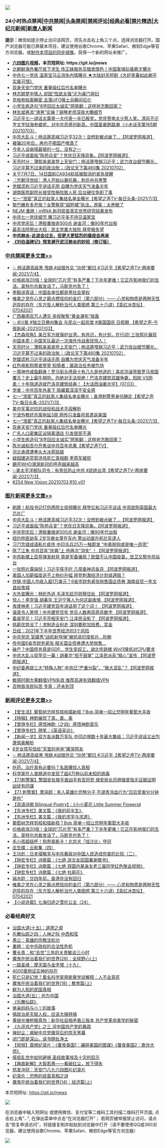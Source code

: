 ![](https://raw.githubusercontent.com/fqnews/bnews/master/64photo/fqnews-qr.jpg)

<div id="tt">
<h3>24小时热点禁闻|<a href="#%E4%B8%AD%E5%85%B1%E7%A6%81%E9%97%BB%E6%9B%B4%E5%A4%9A%E6%96%87%E7%AB%A0">中共禁闻</a>|<a href="#%E5%9B%BE%E7%89%87%E6%96%B0%E9%97%BB%E6%9B%B4%E5%A4%9A%E6%96%87%E7%AB%A0">头条禁闻</a>|<a href="#%E6%96%B0%E9%97%BB%E8%AF%84%E8%AE%BA%E6%9B%B4%E5%A4%9A%E6%96%87%E7%AB%A0">禁闻评论|<a href="#%E5%BF%85%E7%9C%8B%E7%BB%8F%E5%85%B8%E5%A5%BD%E6%96%87">经典必看|<a href="/video.md#%E7%A6%81%E7%89%87%E7%B2%BE%E9%80%89">禁片精选</a>|<a href="https://github.com/fqnews/djy/blob/master/gb/nf1351518.md#1">大纪元新闻</a>|<a href="https://github.com/fqnews/ntdtv/blob/master/gb/prog204.md#1">新唐人新闻</a></h3>
<div><b>提示：</b>微信如提示停止访问该网页，须先点击右上角三个点，选择浏览器打开。国产浏览器可能已屏蔽本项目，建议使用谷歌Chrome、苹果Safari、微软Edge等官方浏览器。或<a href="https://github.com/fqnews/bnews/blob/master/%E5%88%B6%E4%BD%9Cgit%E7%A6%81%E9%97%BB%E9%95%9C%E5%83%8F.md">制作本项目的同步镜像</a>，获得一个新的网址来推广。</div>
<ul>
<li><b><a href="http://d1.bdrive.tk/64.mp4" target="_blank">六四图片视频</a>，本页短网址: https://git.io/jnews</b></li>
<li><a href="/cnnews/20210704/1579931.md">北朝鲜海外餐厅疫下求生 传正妹服务员暗卖情色！中国客嗨玩昏厥才曝光</a></li>
<li><a href="/bannedvideo/20210704/1579934.md">中共七一党庆 温家宝马云消失内情曝光 ★大陆封杀短剧《大好青春如此躺平实属可惜》</a></li>
<li><a href="/cbnews/20210704/1579948.md">现身天安门党庆 重量级红后代名单曝光</a></li>
<li><a href="/yule/20210704/1580101.md">林志颖梦中情人 却因“性欲太强”沦为豪门弃妇</a></li>
<li><a href="/cnnews/20210703/1579843.md">克格勃档案解密 击落UFO俄士兵瞬间石化</a></li>
<li><a href="/cbnews/20210704/1579926.md">小学生练造句“8字回应太诚实”网笑翻：这样爸怎敢回家？</a></li>
<li><a href="/cnnews/20210704/1580011.md">林生斌再添“渣男”实锤？钢琴老师深夜大曝细节</a></li>
<li><a href="/bannedvideo/20210703/1579826.md">习近平七一讲话太露骨一大代表一半已叛党，党庆贺电太少惹人笑，清风不识字文字狱海参崴呢，对中共恶感创新高，中国富豪跑路潮（小木谈天第165期 20210703）</a></li>
<li><a href="/topimagenews/20210704/1580198.md">中共大乱斗！杨洁篪高喊习近平32次！没想到被点破了...【阿波罗网报道】</a></li>
<li><a href="/cnnews/20210704/1580188.md">被骗20年后，再也不喝国产啤酒了</a></li>
<li><a href="/yule/20210704/1579970.md">今年人设崩塌最狠的一位，没有之一</a></li>
<li><a href="/topimagenews/20210704/1580090.md">习近平或面临“陈桥兵变”？党庆日天降异象。【阿波罗网报道】</a></li>
<li><a href="/cbnews/20210704/1580109.md">天亮时分：薄熙来弟弟登上天安门；杨洁篪甩锅习近平；武力攻台细节曝光，习近平算不过来的政治账；（政论天下第460集 20210702）</a></li>
<li><a href="/headline/20210704/1579945.md">关于7月7日、14日国航CA934航班被取消的紧急提醒</a></li>
<li><a href="/ssgc/20210704/1579923.md">〖兲朝浮世绘〗港人开始以暴抗暴，刺杀中共黑警</a></li>
<li><a href="/cbnews/20210704/1580062.md">党媒谎称习近平讲话无雨 自曝为党庆天气准备半年</a></li>
<li><a href="/cnnews/20210704/1580128.md">湖南医院副院长接受性贿险致人死 后台硬仅免职了事</a></li>
<li><a href="/comments/20210704/1579973.md">七一“泄密”真正的赵家人集结名单全曝光【希望之声TV-每日头条-2021/7/3】</a></li>
<li><a href="/funmedia/20210704/1580136.md">黎巴嫩有多开放？女警察穿“超短裙”执法，游客：太养眼了</a></li>
<li><a href="/cnnews/20210704/1579976.md">NEJM 重磅！mRNA 新冠疫苗真实世界研究结果发布</a></li>
<li><a href="/comments/20210704/1580118.md">中共七一党庆细节 曝习近平多不待见温家宝</a></li>
<li><a href="/topimagenews/20210704/1579925.md">中共党庆后！港股重挫逾500点 谢金河：像90年代台股</a></li>
<li><a href="/cnnews/20210704/1579965.md">最高法院祭出大招：民主党重大挫败 拜登极失望</a></li>
<li><b><a href="/comments/20200211/1275071.md" target="_blank">中共肺炎-此波会过去，但更大更猛烈的瘟疫会再来</a></b></li>
<li><b><a href="/comments/20200207/1272816.md" target="_blank">《刘伯温碑记》预言避开武汉肺炎的妙招（修订版）</a></b></li>
</ul>
</div>

<div class="catlist">
<h3><a href="/cbnews/" target="_blank">中共禁闻</a><span><a href="/cbnews/" target="_blank" rel="nofollow">更多文章>></a></span></h3>
<ul>
<li><a href="/comments/20210704/1580355.md" target="_blank">💥 杨洁篪高级黑 甩锅 #战狼外交  “功劳”都归 #习近平【希望之声TV-两岸要闻-2021/7/4】</a></li>
<li><a href="/comments/20210704/1580329.md" target="_blank">价格疯涨20倍！全球的“芯片荒”有多严重？下半年更难！它正在影响我们的生活。英特尔总裁发话了，马斯克也急了！</a></li>
<li><a href="/cbnews/20210704/1580297.md" target="_blank">李毅讲真话：中国各单位都是黑社会掌权</a></li>
<li><a href="/comments/20210704/1580282.md" target="_blank">唯美之灵在心灵之巅点燃信仰的金灯（第六部分）—— 心灵和物质是两种天性迥异的存在（东方哲人解析当代人类困惑  第三十六讲）【袁红冰杏坛】 07042021</a></li>
<li><a href="/cbnews/20210704/1580281.md" target="_blank">广西暴雨百万人遭灾 央视聚焦“黄金瀑布”挨轰</a></li>
<li><a href="/comments/20210704/1580157.md" target="_blank">💥 #川普 #独立日佛州集会 与民众一起欢度 #美国国庆 日假期 【希望之声-午夜新闻-2021/07/03】</a></li>
<li><a href="/comments/20210704/1580122.md" target="_blank">【杰森视角】美日军方就保护台湾，有共识，有计划，在行动! 三张照片展现中国本质！中国军队最近一次海外作战表现惊人！</a></li>
<li><a href="/cbnews/20210704/1580109.md" target="_blank">天亮时分：薄熙来弟弟登上天安门；杨洁篪甩锅习近平；武力攻台细节曝光，习近平算不过来的政治账；（政论天下第460集 20210702）</a></li>
<li><a href="/cbnews/20210704/1580062.md" target="_blank">党媒谎称习近平讲话无雨 自曝为党庆天气准备半年</a></li>
<li><a href="/cbnews/20210704/1580061.md" target="_blank">红色电影购票者寥寥 知情者：属政治任务被包场</a></li>
<li><a href="/comments/20210704/1580033.md" target="_blank">一尊神作咸鱼翻身！罗马街头喷泉十有八九是他造的！喜欢泡澡导致罗马帝国覆灭？史上最牛拥抱，你绝对无法拒绝！巴洛克建筑双雄争霸，阳刚 VS阴柔！十年隐退造就巴洛克建筑经典！【大话西油姜光宇】(07.03）</a></li>
<li><a href="/cbnews/20210704/1580028.md" target="_blank">学者：中共百年外表下 隐藏着深深不安全感</a></li>
<li><a href="/comments/20210704/1580017.md" target="_blank">七一“泄密”真正的赵家人集结名单全曝光；香港刺警男身份确定【希望之声TV-每日头条-2021/7/3】</a></li>
<li><a href="/comments/20210704/1579994.md" target="_blank">美中军事对抗的战役和战术手段解析</a></li>
<li><a href="/cbnews/20210704/1579974.md" target="_blank">宁波外教奸杀案拖延3周 网传只准备将其遣返美国</a></li>
<li><a href="/comments/20210704/1579973.md" target="_blank">七一“泄密”真正的赵家人集结名单全曝光【希望之声TV-每日头条-2021/7/3】</a></li>
<li><a href="/cbnews/20210704/1579948.md" target="_blank">现身天安门党庆 重量级红后代名单曝光</a></li>
<li><a href="/cbnews/20210704/1579947.md" target="_blank">广东人口密集区设隔离酒店 引发居民不满</a></li>
<li><a href="/cbnews/20210704/1579926.md" target="_blank">小学生练造句“8字回应太诚实”网笑翻：这样爸怎敢回家？</a></li>
<li><a href="/comments/20210703/1579833.md" target="_blank">陈光诚和吾尔开希谈中共百年恶果【希望之声TV】</a></li>
<li><a href="/cbnews/20210703/1579831.md" target="_blank">河北承德遭拳头大冰雹猛砸</a></li>
<li><a href="/cbnews/20210703/1579829.md" target="_blank">疑因建追究郭洪伟死亡真相群 李燕军被抓</a></li>
<li><a href="/cbnews/20210703/1579814.md" target="_blank">踢开WHO溯源新冠的呼声越来越高</a></li>
<li><a href="/comments/20210703/1579785.md" target="_blank">💥美太平洋舰队司令：有责任防止中共 #武统台湾【希望之声TV-两岸要闻-2021/7/3】</a></li>
<li><a href="/comments/20210703/1579782.md" target="_blank">#254 New Vision 20210703 R10 v01</a></li>

</ul>
</div>
<div class="catlist">
<h3><a href="/topimagenews/" target="_blank">图片新闻</a><span><a href="/topimagenews/" target="_blank" rel="nofollow">更多文章>></a></span></h3>
<ul>
<li><a href="/topimagenews/20210704/1580353.md" target="_blank">刷屏！航投书记打伤两院士视频曝光 拜登忆和习近平谈话 中资欲购英国最大芯片厂</a></li>
<li><a href="/topimagenews/20210704/1580198.md" target="_blank">中共大乱斗！杨洁篪高喊习近平32次！没想到被点破了&#8230;【阿波罗网报道】</a></li>
<li><a href="/topimagenews/20210704/1580090.md" target="_blank">习近平或面临“陈桥兵变”？党庆日天降异象。【阿波罗网报道】</a></li>
<li><a href="/topimagenews/20210704/1579925.md" target="_blank">中共党庆后！港股重挫逾500点 谢金河：像90年代台股</a></li>
<li><a href="/topimagenews/20210704/1579885.md" target="_blank">纽约抢匪劫车 2岁华裔女童在车内 警出动直升机拦车逮人</a></li>
<li><a href="/topimagenews/20210703/1579780.md" target="_blank">习71念错成语影片疯传 中印屯兵25万一触即发 “中美脱钩或是唯一选项”</a></li>
<li><a href="/topimagenews/20210703/1579613.md" target="_blank">除了江朱 中共百年“庆典”上 他再次“消失” ！【阿波罗网报道】</a></li>
<li><a href="/topimagenews/20210702/1579216.md" target="_blank">中共新建上百导弹发射井 竟是军备骗局？欧盟不认中国疫苗，世卫又帮中共站台</a></li>
<li><a href="/topimagenews/20210702/1578867.md" target="_blank">一张照片露端倪！习近平挥手时 几常委神态各异 【阿波罗网报道】</a></li>
<li><a href="/topimagenews/20210702/1578533.md" target="_blank">美国人加薪幅度追不上物价升幅 拜登刺激经济计划或遇阻？</a></li>
<li><a href="/topimagenews/20210701/1578374.md" target="_blank">炸锅 中国人均收入超1万美元？6省市财务紧张抛售国企债券 海南自贸一年文昌如鬼城</a></li>
<li><a href="/topimagenews/20210701/1578148.md" target="_blank">大外宣曝光：林彪外逃 毛泽东赶尽转移住处 【阿波罗网报道】</a></li>
<li><a href="/topimagenews/20210701/1578123.md" target="_blank">惊人！李克强 胡春华 王沪宁等人为何这副表情 【阿波罗网报道】</a></li>
<li><a href="/topimagenews/20210701/1578104.md" target="_blank">鬼使神差！习近平建党百年讲话用了这个词！ 【阿波罗网报道】</a></li>
<li><a href="/topimagenews/20210701/1578070.md" target="_blank">谐音令人笑喷！中共建党百年 党员人数再现奇异数字 【阿波罗网报道】</a></li>
<li><a href="/topimagenews/20210701/1577976.md" target="_blank">着装罕见！习近平亮相天安门 江泽民没影了 【阿波罗网报道】</a></li>
<li><a href="/topimagenews/20210701/1577804.md" target="_blank">低薪优势没了！求制造业别走 深圳要砍加班费、奖金</a></li>
<li><a href="/topimagenews/20210701/1577795.md" target="_blank">日经：2021年下半年世界经济的3个风险</a></li>
<li><a href="/topimagenews/20210701/1577782.md" target="_blank">中共党庆 官媒秀“战机射导弹”被抓盗印度影片…秒删</a></li>
<li><a href="/topimagenews/20210630/1577706.md" target="_blank">传中国6省市财务紧张 相关国企债券遭大举抛售…</a></li>
<li><a href="/topimagenews/20210630/1577541.md" target="_blank">破产？中国债务竟是GDP&#8230; 学生变奴工，湖北传跳楼 Win11降低对CPU要求</a></li>
<li><a href="/topimagenews/20210630/1577446.md" target="_blank">中共大乱斗现罕见一幕！胡春华“拒不鼓掌” 江泽民派系“精心”宣传 【阿波罗网报道】</a></li>
<li><a href="/topimagenews/20210630/1577424.md" target="_blank">中纪委再提三大“特殊人物” 中共已“严重分裂”、“极大混乱”？【阿波罗网报道】</a></li>
<li><a href="/comments/20210630/1485911.md" target="_blank">敏感时期大量翻墙VPN失效 推荐高速有效翻墙VPN</a></li>
<li><a href="/topimagenews/20210630/1577019.md" target="_blank">百物皆涨民叫苦 专家：还未到顶</a></li>

</ul>
</div>
<div class="catlist">
<h3><a href="/comments/" target="_blank">新闻评论</a><span><a href="/comments/" target="_blank" rel="nofollow">更多文章>></a></span></h3>
<ul>
<li><a href="/comments/20210704/1580368.md" target="_blank">【爱生活】葡萄树怎样剪枝和插新枝？Bob 简单一招让您明年葡萄大丰收</a></li>
<li><a href="/comments/20210704/1580367.md" target="_blank">【特稿】神韵展现了真、善、美</a></li>
<li><a href="/comments/20210704/1580366.md" target="_blank">【曾铮专栏】感悟神韵（之四）感悟神韵音乐</a></li>
<li><a href="/comments/20210704/1580365.md" target="_blank">【曾铮专栏】随笔：《英语采访》</a></li>
<li><a href="/comments/20210704/1580363.md" target="_blank">【新闻一览】双方各派数万军队 中印边境数十年最大集结；习近平讲话又出包 蓬佩奥解析</a></li>
<li><a href="/comments/20210704/1580358.md" target="_blank">8岁女孩写信给“天堂的爸爸”暖哭网友</a></li>
<li><a href="/comments/20210704/1580355.md" target="_blank">💥 杨洁篪高级黑 甩锅 #战狼外交  “功劳”都归 #习近平【希望之声TV-两岸要闻-2021/7/4】</a></li>
<li><a href="/comments/20210704/1580339.md" target="_blank">吃药、治疗真有必要吗？名医曝惊人真相</a></li>
<li><a href="/comments/20210704/1580338.md" target="_blank">科学家在人类肠道中发现了超4万种以前未知的病毒</a></li>
<li><a href="/comments/20210704/1580335.md" target="_blank">【7.1刺警案】警国安处接手查凶手有否同党 保安局长邓炳强曾指无证据证明凶徒有同谋</a></li>
<li><a href="/comments/20210704/1580334.md" target="_blank">【7.1 刺警案】萧泽颐：有人英雄化恐怖分子 不谴责冷血行为“日后受害分分钟是你”</a></li>
<li><a href="/comments/20210704/1580333.md" target="_blank">【双语诗歌 Bilingual Poetry】：《小小夏花 Little Summer Flowers》</a></li>
<li><a href="/comments/20210704/1580332.md" target="_blank">【东洲专栏】美文篇：《我的前半生》</a></li>
<li><a href="/comments/20210704/1580331.md" target="_blank">【东洲专栏】美文篇：《我的求学与求道》</a></li>
<li><a href="/comments/20210704/1580330.md" target="_blank">葡萄树怎样剪枝和插新枝？Bob 简单一招让您明年葡萄大丰收</a></li>
<li><a href="/comments/20210704/1580329.md" target="_blank">价格疯涨20倍！全球的“芯片荒”有多严重？下半年更难！它正在影响我们的生活。英特尔总裁发话了，马斯克也急了！</a></li>
<li><a href="/comments/20210704/1580316.md" target="_blank">毛小孩超级杯！狗界奥斯卡！北京犬「哇沙比」夺冠</a></li>
<li><a href="/comments/20210704/1580315.md" target="_blank">庄生蝶：云影集（四）</a></li>
<li><a href="/comments/20210704/1580308.md" target="_blank">王功彪：日本侵略军与中共暴政对中国人民造成伤害的比较（二）</a></li>
<li><a href="/comments/20210704/1580306.md" target="_blank">【钟宏专栏】诗歌篇：《七绝 送文友回国兼谢赠书》</a></li>
<li><a href="/comments/20210704/1580305.md" target="_blank">【钟宏专栏】诗歌篇：《七绝 观国内某亲友老三届同学红色聚会视频》</a></li>
<li><a href="/comments/20210704/1580303.md" target="_blank">【钟宏专栏】诗歌篇：《七绝 杜鹃花》</a></li>
<li><a href="/comments/20210704/1580298.md" target="_blank">端木皑：廿四年前，香港并没有回归</a></li>
<li><a href="/comments/20210704/1580282.md" target="_blank">唯美之灵在心灵之巅点燃信仰的金灯（第六部分）—— 心灵和物质是两种天性迥异的存在（东方哲人解析当代人类困惑  第三十六讲）【袁红冰杏坛】 07042021</a></li>
<li><a href="/comments/20210704/1580276.md" target="_blank">【小说连载】七海归途之雪伦公主（24）</a></li>

</ul>
</div>

<div class="catlist">
<h3>必看经典好文</h3>
<ul>
<li><a href="/topimagenews/20180322/917868.md" target="_blank">治国大道(十五)：道德之源</a></li>
<li><a href="/tculture/20190101/791144.md" target="_blank">乐舞仙踪之四：人神之际 中西和弦</a></li>
<li><a href="/comments/20200313/1292991.md" target="_blank">愚公：英雄的宗教法轮功</a></li>
<li><a href="/comments/20200705/783271.md" target="_blank">重磅：论中共政权的合法性危机</a></li>
<li><a href="/comments/20050116/727099.md" target="_blank">曹长青：和“去世”三年的关贵敏谈三小时</a></li>
<li><a href="/comments/20181210/1044798.md" target="_blank">魔鬼在统治着我们的世界(26)：全球野心(上)</a></li>
<li><a href="/topimagenews/20180327/919935.md" target="_blank">一路圣缘：摩天国与金字塔（十九）</a></li>
<li><a href="/lifebaike/20201113/1430218.md" target="_blank">4000案例证实神的存在</a></li>
<li><a href="/comments/20200704/1355375.md" target="_blank">死亡只是幻觉？着名科学家用能量学说解释：人不会真死</a></li>
<li><a href="/topimagenews/20180701/965109.md" target="_blank">魔鬼在统治着我们的世界(18)：教育篇(上)</a></li>
<li><a href="/comments/20200926/1403589.md" target="_blank">鲜为人知的民国真相</a></li>
<li><a href="/cbnews/20180311/913065.md" target="_blank">治国大道(五)：何为中国</a></li>
<li><a href="/comments/20200527/783191.md" target="_blank">《乐舞仙踪》</a></li>
<li><a href="/cbnews/20210518/1548912.md" target="_blank">单亲妈妈与小丫的故事</a></li>
<li><a href="/comments/20200814/1379994.md" target="_blank">搞政治是天赋人权，应该大搞特搞</a></li>
<li><a href="/lifebaike/20180921/1001174.md" target="_blank">黄继光堵枪眼真伪：新华社自相矛盾三版本 共产党革命美学的秘密</a></li>
<li><a href="/bookonline/20131116/201054.md" target="_blank">《九评共产党》之三 评中国共产党的暴政</a></li>
<li><a href="/topimagenews/20170218/694213.md" target="_blank">掸封尘：揭秘中共党徽背后的惊天黑幕</a></li>
<li><a href="/tculture/20200803/1373949.md" target="_blank">闭门即是深山，读书随处净土</a></li>
<li><a href="/comments/20210123/1473011.md" target="_blank">【视频】震撼纪录片：《蚕食美国1：碾碎美国的图谋》《蚕食美国2：欺诈大师》</a></li>
<li><a href="/comments/20200618/1346823.md" target="_blank">瘟疫乱世中如何避祸 圣经故事埃及十灾的启示</a></li>
<li><a href="/comments/20201217/1449706.md" target="_blank">【典故新解】大智若愚——看破红尘，放下得失</a></li>
<li><a href="/comments/20200604/783200.md" target="_blank">怒发冲冠：天安门八九六四图片纪录片</a></li>
<li><a href="/topimagenews/20180408/925060.md" target="_blank">纪录片：恐怖的疫苗真相之谜</a></li>
<li><a href="/topimagenews/20180605/953415.md" target="_blank">魔鬼在统治着我们的世界(14)：经济篇(上)</a></li>

</ul>
</div>

本页短网址: https://git.io/jnews

![](https://raw.githubusercontent.com/fqnews/bnews/master/64photo/fqnews-qr.jpg)

在浏览器中输入短网址 或使用微信、支付宝等二维码工具扫描二维码打开页面, 点击右上角"...", 在弹出菜单中点击“在浏览器打开”； 若网页被举报禁止访问，请点击“恢复申请访问”，将链接复制并粘贴到浏览器中打开（请不要使用QQ或360浏览器，建议使用谷歌Chrome、苹果Safari、微软Edge等官方浏览器）

![](https://raw.githubusercontent.com/fqnews/bnews/master/64photo/wx.jpg)